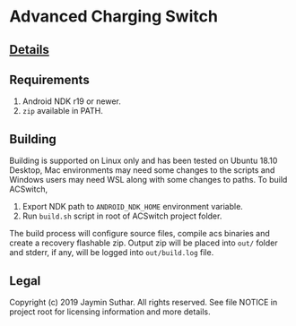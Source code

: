 # Advanced Charging Switch

## [Details](https://github.com/Magisk-Modules-Repo/ACSwitch/blob/master/README.md)

## Requirements

1. Android NDK r19 or newer.
2. `zip` available in PATH.

## Building

Building is supported on Linux only and has been tested on Ubuntu 18.10 Desktop,
Mac environments may need some changes to the scripts and Windows users may need
WSL along with some changes to paths. To build ACSwitch,

1. Export NDK path to `ANDROID_NDK_HOME` environment variable.
2. Run `build.sh` script in root of ACSwitch project folder.

The build process will configure source files, compile acs binaries and create a
recovery flashable zip. Output zip will be placed into `out/` folder and stderr,
if any, will be logged into `out/build.log` file.

## Legal

Copyright (c) 2019 Jaymin Suthar. All rights reserved.
See file NOTICE in project root for licensing information and more details.
